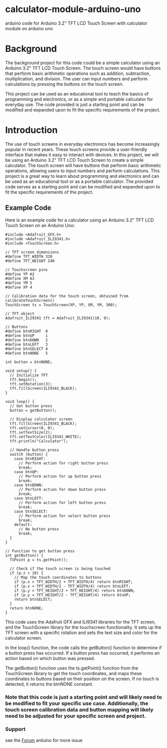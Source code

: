 # calculator-module-arduino-uno
arduino code for  Arduino 3.2" TFT LCD Touch Screen with calculator module on arduino uno 

# Background
The background project for this code could be a simple calculator using an Arduino 3.2" TFT LCD Touch Screen. The touch screen would have buttons that perform basic arithmetic operations such as addition, subtraction, multiplication, and division. The user can input numbers and perform calculations by pressing the buttons on the touch screen.

This project can be used as an educational tool to teach the basics of programming and electronics, or as a simple and portable calculator for everyday use. The code provided is just a starting point and can be modified and expanded upon to fit the specific requirements of the project.

# Introduction
The use of touch screens in everyday electronics has become increasingly popular in recent years. These touch screens provide a user-friendly interface that makes it easy to interact with devices. In this project, we will be using an Arduino 3.2" TFT LCD Touch Screen to create a simple calculator. The touch screen will have buttons that perform basic arithmetic operations, allowing users to input numbers and perform calculations. This project is a great way to learn about programming and electronics and can be used as an educational tool or as a portable calculator. The provided code serves as a starting point and can be modified and expanded upon to fit the specific requirements of the project.

## Example Code

Here is an example code for a calculator using an Arduino 3.2" TFT LCD Touch Screen on an Arduino Uno:
```
#include <Adafruit_GFX.h>
#include <Adafruit_ILI9341.h>
#include <TouchScreen.h>

// TFT screen dimensions
#define TFT_WIDTH 320
#define TFT_HEIGHT 240

// Touchscreen pins
#define YP A2
#define XM A3
#define YM 5
#define XP 4

// Calibration data for the touch screen, obtained from calibrateTouchScreen()
TouchScreen ts = TouchScreen(XP, YP, XM, YM, 300);

// TFT object
Adafruit_ILI9341 tft = Adafruit_ILI9341(10, 9);

// Buttons
#define btnRIGHT  0
#define btnUP     1
#define btnDOWN   2
#define btnLEFT   3
#define btnSELECT 4
#define btnNONE   5

int button = btnNONE;

void setup() {
  // Initialize TFT
  tft.begin();
  tft.setRotation(3);
  tft.fillScreen(ILI9341_BLACK);
}

void loop() {
  // Get button press
  button = getButton();

  // Display calculator screen
  tft.fillScreen(ILI9341_BLACK);
  tft.setCursor(0, 0);
  tft.setTextSize(2);
  tft.setTextColor(ILI9341_WHITE);
  tft.println("Calculator");

  // Handle button press
  switch (button) {
    case btnRIGHT:
      // Perform action for right button press
      break;
    case btnUP:
      // Perform action for up button press
      break;
    case btnDOWN:
      // Perform action for down button press
      break;
    case btnLEFT:
      // Perform action for left button press
      break;
    case btnSELECT:
      // Perform action for select button press
      break;
    default:
      // No button press
      break;
  }
}

// Function to get button press
int getButton() {
  TSPoint p = ts.getPoint();

  // Check if the touch screen is being touched
  if (p.z > 10) {
    // Map the touch coordinates to buttons
    if (p.x > TFT_WIDTH/2 + TFT_WIDTH/4) return btnRIGHT;
    if (p.x < TFT_WIDTH/2 - TFT_WIDTH/4) return btnLEFT;
    if (p.y > TFT_HEIGHT/2 + TFT_HEIGHT/4) return btnDOWN;
    if (p.y < TFT_HEIGHT/2 - TFT_HEIGHT/4) return btnUP;
    return btnSELECT;
  }
  return btnNONE;
}
```

This code uses the Adafruit GFX and ILI9341 libraries for the TFT screen, and the TouchScreen library for the touchscreen functionality. It sets up the TFT screen with a specific rotation and sets the text size and color for the calculator screen.

In the loop() function, the code calls the getButton() function to determine if a button press has occurred. If a button press has occurred, it performs an action based on which button was pressed.

The getButton() function uses the ts.getPoint() function from the TouchScreen library to get the touch coordinates, and maps these coordinates to buttons based on their position on the screen. If no touch is detected, it returns the btnNONE constant.

### Note that this code is just a starting point and will likely need to be modified to fit your specific use case. Additionally, the touch screen calibration data and button mapping will likely need to be adjusted for your specific screen and project.

### Support
see the [Forum](https://forum.arduino.cc/c/software/arduino-ide-2-0/93) arduino for more issue 

